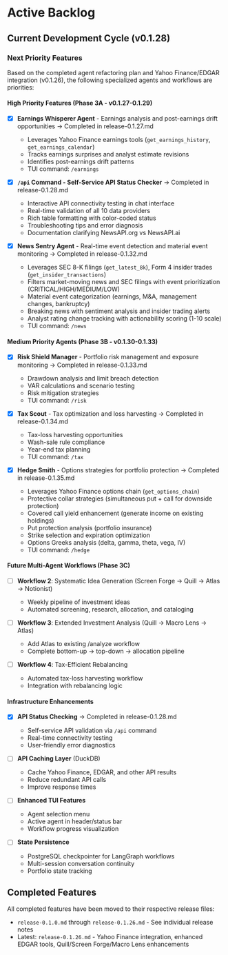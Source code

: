 # Active Backlog

## Current Development Cycle (v0.1.28)

### Next Priority Features

Based on the completed agent refactoring plan and Yahoo Finance/EDGAR integration (v0.1.26), the following specialized agents and workflows are priorities:

#### High Priority Features (Phase 3A - v0.1.27-0.1.29)

- [x] **Earnings Whisperer Agent** - Earnings analysis and post-earnings drift opportunities → Completed in release-0.1.27.md
  - Leverages Yahoo Finance earnings tools (`get_earnings_history`, `get_earnings_calendar`)
  - Tracks earnings surprises and analyst estimate revisions
  - Identifies post-earnings drift patterns
  - TUI command: `/earnings`

- [x] **`/api` Command - Self-Service API Status Checker** → Completed in release-0.1.28.md
  - Interactive API connectivity testing in chat interface
  - Real-time validation of all 10 data providers
  - Rich table formatting with color-coded status
  - Troubleshooting tips and error diagnosis
  - Documentation clarifying NewsAPI.org vs NewsAPI.ai

- [x] **News Sentry Agent** - Real-time event detection and material event monitoring → Completed in release-0.1.32.md
  - Leverages SEC 8-K filings (`get_latest_8k`), Form 4 insider trades (`get_insider_transactions`)
  - Filters market-moving news and SEC filings with event prioritization (CRITICAL/HIGH/MEDIUM/LOW)
  - Material event categorization (earnings, M&A, management changes, bankruptcy)
  - Breaking news with sentiment analysis and insider trading alerts
  - Analyst rating change tracking with actionability scoring (1-10 scale)
  - TUI command: `/news`

#### Medium Priority Agents (Phase 3B - v0.1.30-0.1.33)

- [x] **Risk Shield Manager** - Portfolio risk management and exposure monitoring → Completed in release-0.1.33.md
  - Drawdown analysis and limit breach detection
  - VAR calculations and scenario testing
  - Risk mitigation strategies
  - TUI command: `/risk`

- [x] **Tax Scout** - Tax optimization and loss harvesting → Completed in release-0.1.34.md
  - Tax-loss harvesting opportunities
  - Wash-sale rule compliance
  - Year-end tax planning
  - TUI command: `/tax`

- [x] **Hedge Smith** - Options strategies for portfolio protection → Completed in release-0.1.35.md
  - Leverages Yahoo Finance options chain (`get_options_chain`)
  - Protective collar strategies (simultaneous put + call for downside protection)
  - Covered call yield enhancement (generate income on existing holdings)
  - Put protection analysis (portfolio insurance)
  - Strike selection and expiration optimization
  - Options Greeks analysis (delta, gamma, theta, vega, IV)
  - TUI command: `/hedge`

#### Future Multi-Agent Workflows (Phase 3C)

- [ ] **Workflow 2**: Systematic Idea Generation (Screen Forge → Quill → Atlas → Notionist)
  - Weekly pipeline of investment ideas
  - Automated screening, research, allocation, and cataloging

- [ ] **Workflow 3**: Extended Investment Analysis (Quill → Macro Lens → Atlas)
  - Add Atlas to existing /analyze workflow
  - Complete bottom-up → top-down → allocation pipeline

- [ ] **Workflow 4**: Tax-Efficient Rebalancing
  - Automated tax-loss harvesting workflow
  - Integration with rebalancing logic

#### Infrastructure Enhancements

- [x] **API Status Checking** → Completed in release-0.1.28.md
  - Self-service API validation via `/api` command
  - Real-time connectivity testing
  - User-friendly error diagnostics

- [ ] **API Caching Layer** (DuckDB)
  - Cache Yahoo Finance, EDGAR, and other API results
  - Reduce redundant API calls
  - Improve response times

- [ ] **Enhanced TUI Features**
  - Agent selection menu
  - Active agent in header/status bar
  - Workflow progress visualization

- [ ] **State Persistence**
  - PostgreSQL checkpointer for LangGraph workflows
  - Multi-session conversation continuity
  - Portfolio state tracking

## Completed Features

All completed features have been moved to their respective release files:
- `release-0.1.0.md` through `release-0.1.26.md` - See individual release notes
- Latest: `release-0.1.26.md` - Yahoo Finance integration, enhanced EDGAR tools, Quill/Screen Forge/Macro Lens enhancements
